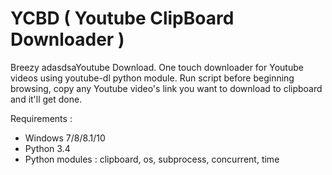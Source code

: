 # YCBD ( Youtube ClipBoard Downloader )
Breezy adasdsaYoutube Download.
One touch downloader for Youtube videos using youtube-dl python module.
Run script before beginning browsing, copy any Youtube video's link you want to download to clipboard and it'll get done.

Requirements :
- Windows 7/8/8.1/10
- Python 3.4
- Python modules : clipboard, os, subprocess, concurrent, time
